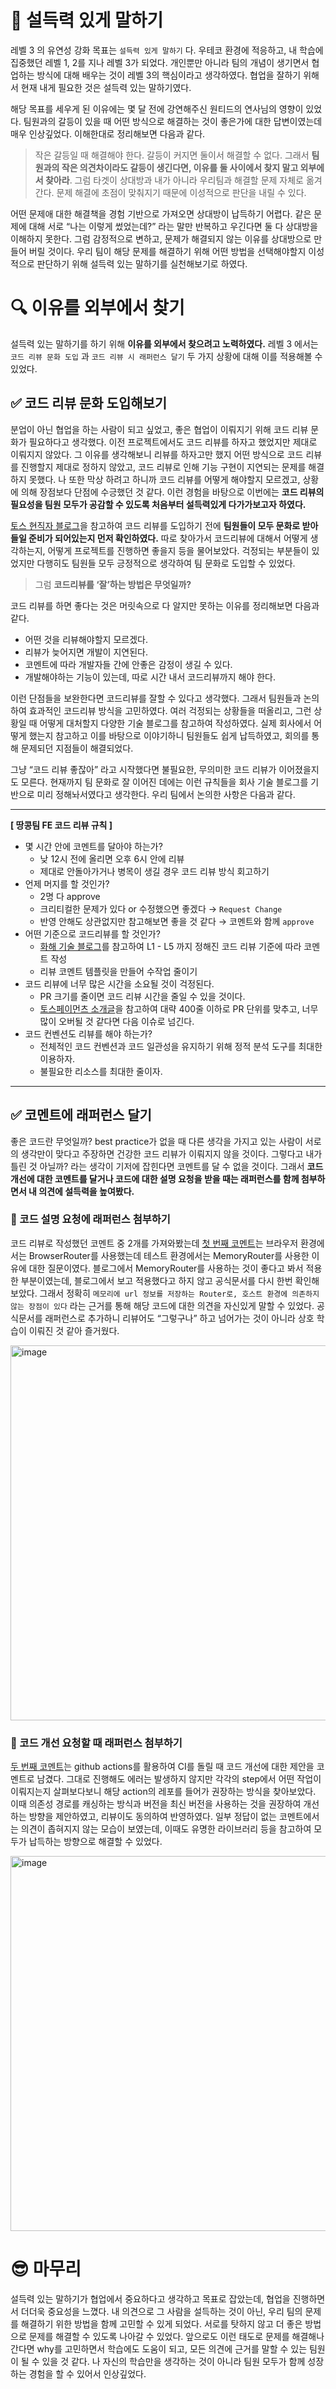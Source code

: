 # 💬 설득력 있게 말하기

레벨 3 의 유연성 강화 목표는 `설득력 있게 말하기` 다. 우테코 환경에 적응하고, 내 학습에 집중했던 레벨 1, 2를 지나 레벨 3가 되었다. 개인뿐만 아니라 팀의 개념이 생기면서 협업하는 방식에 대해 배우는 것이 레벨 3의 핵심이라고 생각하였다. 협업을 잘하기 위해서 현재 내게 필요한 것은 설득력 있는 말하기였다.

해당 목표를 세우게 된 이유에는 몇 달 전에 강연해주신 원티드의 연사님의 영향이 있었다. 팀원과의 갈등이 있을 때 어떤 방식으로 해결하는 것이 좋은가에 대한 답변이였는데 매우 인상깊었다. 이해한대로 정리해보면 다음과 같다.

> 작은 갈등일 때 해결해야 한다. 갈등이 커지면 둘이서 해결할 수 없다. 그래서 **팀원과의 작은 의견차이라도 갈등이 생긴다면, 이유를 둘 사이에서 찾지 말고 외부에서 찾아라**. 그럼 타겟이 상대방과 내가 아니라 우리팀과 해결할 문제 자체로 옮겨간다. 문제 해결에 초점이 맞춰지기 때문에 이성적으로 판단을 내릴 수 있다.

어떤 문제애 대한 해결책을 경험 기반으로 가져오면 상대방이 납득하기 어렵다. 같은 문제에 대해 서로 “나는 이렇게 썼었는데?” 라는 말만 반복하고 우긴다면 둘 다 상대방을 이해하지 못한다. 그럼 감정적으로 변하고, 문제가 해결되지 않는 이유를 상대방으로 만들어 버릴 것이다.
우리 팀이 해당 문제를 해결하기 위해 어떤 방법을 선택해야할지 이성적으로 판단하기 위해 설득력 있는 말하기를 실천해보기로 하였다.

# 🔍 이유를 외부에서 찾기

설득력 있는 말하기를 하기 위해 **이유를 외부에서 찾으려고 노력하였다.** 레벨 3 에서는 `코드 리뷰 문화 도입` 과 `코드 리뷰 시 래퍼런스 달기` 두 가지 상황에 대해 이를 적용해볼 수 있었다.

## ✅ 코드 리뷰 문화 도입해보기

분업이 아닌 협업을 하는 사람이 되고 싶었고, 좋은 협업이 이뤄지기 위해 코드 리뷰 문화가 필요하다고 생각했다. 이전 프로젝트에서도 코드 리뷰를 하자고 했었지만 제대로 이뤄지지 않았다. 그 이유를 생각해보니 리뷰를 하자고만 했지 어떤 방식으로 코드 리뷰를 진행할지 제대로 정하지 않았고, 코드 리뷰로 인해 기능 구현이 지연되는 문제를 해결하지 못했다. 나 또한 막상 하려고 하니까 코드 리뷰를 어떻게 해야할지 모르겠고, 상황에 의해 장점보다 단점에 수긍했던 것 같다. 이런 경험을 바탕으로 이번에는 **코드 리뷰의 필요성을 팀원 모두가 공감할 수 있도록 처음부터 설득력있게 다가가보고자 하였다.**

[토스 현직자 블로그](https://www.jbee.io/articles/essay/%EC%BD%94%EB%93%9C%20%EB%A6%AC%EB%B7%B0%EC%9D%98%20%EB%AA%A9%EC%A0%81%EC%9D%80%20%EC%84%B1%EC%9E%A5%EC%9D%B4%EC%96%B4%EC%95%BC%20%ED%95%9C%EB%8B%A4)을 참고하여 코드 리뷰를 도입하기 전에 **팀원들이 모두 문화로 받아들일 준비가 되어있는지 먼저 확인하였다.** 따로 찾아가서 코드리뷰에 대해서 어떻게 생각하는지, 어떻게 프로젝트를 진행하면 좋을지 등을 물어보았다. 걱정되는 부분들이 있었지만 다행히도 팀원들 모두 긍정적으로 생각하여 팀 문화로 도입할 수 있었다.

> 그럼 **코드리뷰를 ‘잘’하는 방법은 무엇일까?**

코드 리뷰를 하면 좋다는 것은 머릿속으로 다 알지만 못하는 이유를 정리해보면 다음과 같다.

- 어떤 것을 리뷰해야할지 모르겠다.
- 리뷰가 늦어지면 개발이 지연된다.
- 코멘트에 따라 개발자들 간에 안좋은 감정이 생길 수 있다.
- 개발해야하는 기능이 있는데, 따로 시간 내서 코드리뷰까지 해야 한다.

이런 단점들을 보완한다면 코드리뷰를 잘할 수 있다고 생각했다. 그래서 팀원들과 논의하여 효과적인 코드리뷰 방식을 고민하였다. 여러 걱정되는 상황들을 떠올리고, 그런 상황일 때 어떻게 대처할지 다양한 기술 블로그를 참고하여 작성하였다. 실제 회사에서 어떻게 했는지 참고하고 이를 바탕으로 이야기하니 팀원들도 쉽게 납득하였고, 회의를 통해 문제되던 지점들이 해결되었다.

그냥 “코드 리뷰 좋잖아” 라고 시작했다면 불필요한, 무의미한 코드 리뷰가 이어졌을지도 모른다. 현재까지 팀 문화로 잘 이어진 데에는 이런 규칙들을 회사 기술 블로그를 기반으로 미리 정해놔서였다고 생각한다. 우리 팀에서 논의한 사항은 다음과 같다.

---
**[ 땅콩팀 FE 코드 리뷰 규칙 ]**
- 몇 시간 안에 코멘트를 달아야 하는가?
  - 낮 12시 전에 올리면 오후 6시 안에 리뷰
  - 제대로 안돌아가거나 병목이 생길 경우 코드 리뷰 방식 회고하기
- 언제 머지를 할 것인가?
  - 2명 다 approve
  - 크리티컬한 문제가 있다 or 수정했으면 좋겠다 → `Request Change`
  - 반영 안해도 상관없지만 참고해보면 좋을 것 같다 → 코멘트와 함께 `approve`
- 어떤 기준으로 코드리뷰를 할 것인가?
  - [화해 기술 블로그](https://blog.hwahae.co.kr/all/tech/12534)를 참고하여 L1 - L5 까지 정해진 코드 리뷰 기준에 따라 코멘트 작성
  - 리뷰 코멘트 템플릿을 만들어 수작업 줄이기
- 코드 리뷰에 너무 많은 시간을 소요될 것이 걱정된다.
  - PR 크기를 줄이면 코드 리뷰 시간을 줄일 수 있을 것이다.
  - [토스페이먼츠 소개글](https://tosspayments-dev.oopy.io/cc9367e4-4ff6-4241-8189-9f3cf250f5d2)을 참고하여 대략 400줄 이하로 PR 단위를 맞추고, 너무 많이 오버될 것 같다면 다음 이슈로 넘긴다.
- 코드 컨벤션도 리뷰를 해야 하는가?
  - 전체적인 코드 컨벤션과 코드 일관성을 유지하기 위해 정적 분석 도구를 최대한 이용하자.
  - 불필요한 리소스를 최대한 줄이자.
---

## ✅ 코멘트에 래퍼런스 달기

좋은 코드란 무엇일까? best practice가 없을 때 다른 생각을 가지고 있는 사람이 서로의 생각만이 맞다고 주장하면 건강한 코드 리뷰가 이뤄지지 않을 것이다. 그렇다고 내가 틀린 것 아닐까? 라는 생각이 기저에 잡힌다면 코멘트를 달 수 없을 것이다. 그래서 **코드 개선에 대한 코멘트를 달거나 코드에 대한 설명 요청을 받을 때는 래퍼런스를 함께 첨부하면서 내 의견에 설득력을 높여봤다.**

### 🥜 코드 설명 요청에 래퍼런스 첨부하기
코드 리뷰로 작성했던 코멘트 중 2개를 가져와봤는데 [첫 번째 코멘트](https://github.com/woowacourse-teams/2024-ddangkong/pull/123#discussion_r1703130428)는 브라우저 환경에서는 BrowserRouter를 사용했는데 테스트 환경에서는 MemoryRouter를 사용한 이유에 대한 질문이였다. 블로그에서 MemoryRouter를 사용하는 것이 좋다고 봐서 적용한 부분이였는데, 블로그에서 보고 적용했다고 하지 않고 공식문서를 다시 한번 확인해보았다. 그래서 정확히 `메모리에 url 정보를 저장하는 Router로, 호스트 환경에 의존하지 않는 장점이 있다` 라는 근거를 통해 해당 코드에 대한 의견을 자신있게 말할 수 있었다. 공식문서를 래퍼런스로 추가하니 리뷰어도 “그렇구나” 하고 넘어가는 것이 아니라 상호 학습이 이뤄진 것 같아 즐거웠다.

<img width="600" alt="image" src="https://github.com/user-attachments/assets/10b554bf-4336-4c88-8e7c-6113e798f377">


### 🥜 코드 개선 요청할 때 래퍼런스 첨부하기

[두 번째 코멘트](https://github.com/woowacourse-teams/2024-ddangkong/pull/40#discussion_r1685637874)는 github actions를 활용하여 CI를 돌릴 때 코드 개선에 대한 제안을 코멘트로 남겼다. 그대로 진행해도 에러는 발생하지 않지만 각각의 step에서 어떤 작업이 이뤄지는지 살펴보다보니 해당 action의 레포를 들어가 권장하는 방식을 찾아보았다. 이때 의존성 경로를 캐싱하는 방식과 버전을 최신 버전을 사용하는 것을 권장하여 개선하는 방향을 제안하였고, 리뷰이도 동의하여 반영하였다. 일부 정답이 없는 코멘트에서는 의견이 좁혀지지 않는 모습이 보였는데, 이때도 유명한 라이브러리 등을 참고하여 모두가 납득하는 방향으로 해결할 수 있었다.

<img width="600" alt="image" src="https://github.com/user-attachments/assets/f1e3fafd-518c-4979-9356-6d4e762c31c8">

# 😎 마무리

설득력 있는 말하기가 협업에서 중요하다고 생각하고 목표로 잡았는데, 협업을 진행하면서 더더욱 중요성을 느꼈다. 내 의견으로 그 사람을 설득하는 것이 아닌, 우리 팀의 문제를 해결하기 위한 방법을 함께 고민할 수 있게 되었다. 서로를 탓하지 않고 더 좋은 방법으로 문제를 해결할 수 있도록 나아갈 수 있었다. 앞으로도 이런 태도로 문제를 해결해나간다면 why를 고민하면서 학습에도 도움이 되고, 모든 의견에 근거를 말할 수 있는 팀원이 될 수 있을 것 같다. 나 자신의 학습만을 생각하는 것이 아니라 팀원 모두가 함께 성장하는 경험을 할 수 있어서 인상깊었다.

